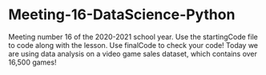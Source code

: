 # Meeting-16-DataScience-Python
Meeting number 16 of the 2020-2021 school year. Use the startingCode file to code along with the lesson. Use finalCode to check your code! Today we are using data analysis on a video game sales dataset, which contains over 16,500 games! 
